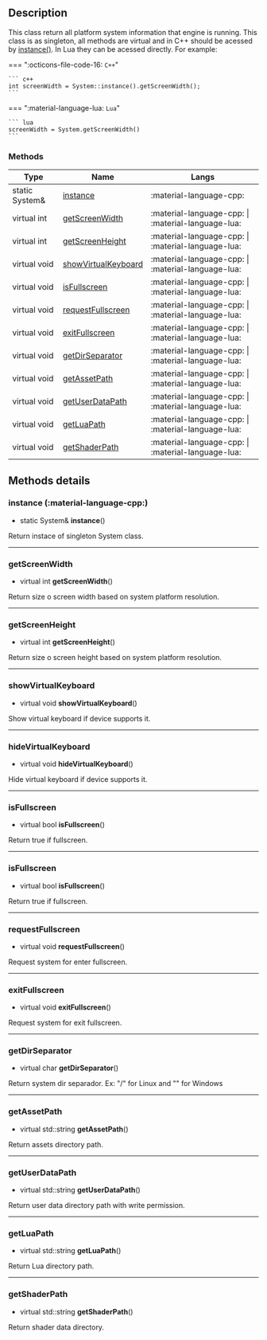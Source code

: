 
## Description

This class return all platform system information that engine is running. This class is as singleton, all methods are virtual and in C++ should be acessed by [instance()](#instance). In Lua they can be acessed directly. For example:

=== ":octicons-file-code-16: `C++`"

    ``` c++
    int screenWidth = System::instance().getScreenWidth();
    ```

=== ":material-language-lua: `Lua`"

    ``` lua
    screenWidth = System.getScreenWidth()
    ```

### Methods

| Type          | Name                      |  Langs      |
| -----         | -----------               | ----------  |
| static System& | [instance](#instance) | :material-language-cpp: |
| virtual int | [getScreenWidth](#getscreenwidth) | :material-language-cpp: \| :material-language-lua: |
| virtual int | [getScreenHeight](#getscreenheight) | :material-language-cpp: \| :material-language-lua: |
| virtual void | [showVirtualKeyboard](#showvirtualkeyboard) | :material-language-cpp: \| :material-language-lua: |
| virtual void | [isFullscreen](#isfullscreen) | :material-language-cpp: \| :material-language-lua: |
| virtual void | [requestFullscreen](#requestfullscreen) | :material-language-cpp: \| :material-language-lua: |
| virtual void | [exitFullscreen](#exitfullscreen) | :material-language-cpp: \| :material-language-lua: |
| virtual void | [getDirSeparator](#getdirseparator) | :material-language-cpp: \| :material-language-lua: |
| virtual void | [getAssetPath](#getassetpath) | :material-language-cpp: \| :material-language-lua: |
| virtual void | [getUserDataPath](#getuserdatapath) | :material-language-cpp: \| :material-language-lua: |
| virtual void | [getLuaPath](#getluapath) | :material-language-cpp: \| :material-language-lua: |
| virtual void | [getShaderPath](#getshaderpath) | :material-language-cpp: \| :material-language-lua: |

## Methods details

### instance (:material-language-cpp:)

 * static System& **instance**()

Return instace of singleton System class.

 ---

### getScreenWidth

 * virtual int **getScreenWidth**()

Return size o screen width based on system platform resolution.

 ---

### getScreenHeight

 * virtual int **getScreenHeight**()

Return size o screen height based on system platform resolution.

 ---

### showVirtualKeyboard

 * virtual void **showVirtualKeyboard**()

Show virtual keyboard if device supports it.

 ---

### hideVirtualKeyboard

 * virtual void **hideVirtualKeyboard**()

Hide virtual keyboard if device supports it.

 ---

### isFullscreen

 * virtual bool **isFullscreen**()

Return true if fullscreen.

 ---

### isFullscreen

 * virtual bool **isFullscreen**()

Return true if fullscreen.

 ---

### requestFullscreen

 * virtual void **requestFullscreen**()

Request system for enter fullscreen.

 ---

### exitFullscreen

 * virtual void **exitFullscreen**()

Request system for exit fullscreen.

 ---

### getDirSeparator

 * virtual char **getDirSeparator**()

Return system dir separador. Ex: "/" for Linux and "\" for Windows

 ---

### getAssetPath

 * virtual std::string **getAssetPath**()

Return assets directory path.

 ---

### getUserDataPath

 * virtual std::string **getUserDataPath**()

Return user data directory path with write permission.

 ---

### getLuaPath

 * virtual std::string **getLuaPath**()

Return Lua directory path.

 ---

### getShaderPath

 * virtual std::string **getShaderPath**()

Return shader data directory.
